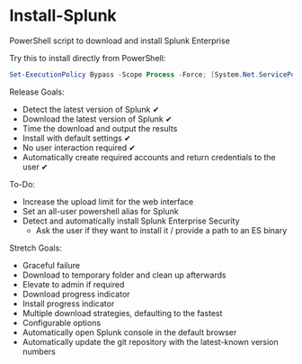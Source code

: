 # Install-Splunk
PowerShell script to download and install Splunk Enterprise 

Try this to install directly from PowerShell:

```PowerShell
Set-ExecutionPolicy Bypass -Scope Process -Force; [System.Net.ServicePointManager]::SecurityProtocol = [System.Net.ServicePointManager]::SecurityProtocol -bor 3072; iex ((New-Object System.Net.WebClient).DownloadString('https://raw.githubusercontent.com/graememeyer/Install-Splunk/master/Install-Splunk.ps1'))
```


Release Goals:
* Detect the latest version of Splunk ✔
* Download the latest version of Splunk ✔
* Time the download and output the results
* Install with default settings ✔
* No user interaction required ✔
* Automatically create required accounts and return credentials to the user ✔

To-Do:
* Increase the upload limit for the web interface
* Set an all-user powershell alias for Splunk
* Detect and automatically install Splunk Enterprise Security 
  * Ask the user if they want to install it / provide a path to an ES binary

Stretch Goals:
* Graceful failure
* Download to temporary folder and clean up afterwards
* Elevate to admin if required
* Download progress indicator
* Install progress indicator
* Multiple download strategies, defaulting to the fastest
* Configurable options
* Automatically open Splunk console in the default browser
* Automatically update the git repository with the latest-known version numbers
